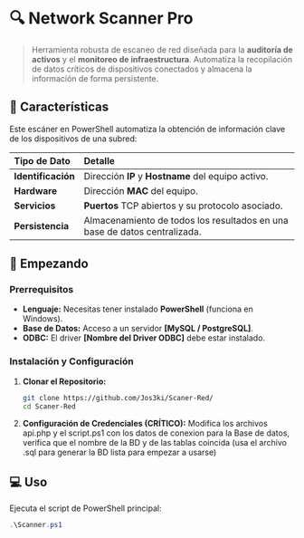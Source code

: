 # 🔍 Network Scanner Pro

> Herramienta robusta de escaneo de red diseñada para la **auditoría de activos** y el **monitoreo de infraestructura**. Automatiza la recopilación de datos críticos de dispositivos conectados y almacena la información de forma persistente.

## 🌟 Características

Este escáner en PowerShell automatiza la obtención de información clave de los dispositivos de una subred:

| Tipo de Dato | Detalle |
| :--- | :--- |
| **Identificación** | Dirección **IP** y **Hostname** del equipo activo. |
| **Hardware** | Dirección **MAC** del equipo. |
| **Servicios** | **Puertos** TCP abiertos y su protocolo asociado. |
| **Persistencia** | Almacenamiento de todos los resultados en una base de datos centralizada. |

## 🚀 Empezando

### Prerrequisitos

* **Lenguaje:** Necesitas tener instalado **PowerShell** (funciona en Windows).
* **Base de Datos:** Acceso a un servidor **[MySQL / PostgreSQL]**.
* **ODBC:** El driver **[Nombre del Driver ODBC]** debe estar instalado.

### Instalación y Configuración

1.  **Clonar el Repositorio:**
    ```bash
    git clone https://github.com/Jos3ki/Scaner-Red/
    cd Scaner-Red
    ```

2.  **Configuración de Credenciales (CRÍTICO):**
    Modifica los archivos api.php y el script.ps1 con los datos de conexion para la Base de datos, verifica que el nombre de la BD y de las tablas coincida (usa el archivo .sql para generar la BD lista para empezar a usarse)

## 💻 Uso

Ejecuta el script de PowerShell principal:

```powershell
.\Scanner.ps1
